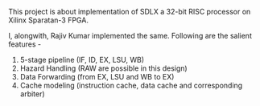 This project is about implementation of SDLX a 32-bit RISC processor on Xilinx Sparatan-3 FPGA.

I, alongwith, Rajiv Kumar implemented the same.
Following are the salient features -
1. 5-stage pipeline (IF, ID, EX, LSU, WB)
2. Hazard Handling (RAW are possible in this design)
3. Data Forwarding (from EX, LSU and WB to EX)
4. Cache modeling (instruction cache, data cache and corresponding arbiter)